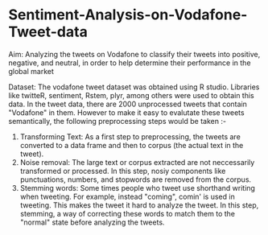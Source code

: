 # Sentiment-Analysis-on-Vodafone-Tweet-data

Aim:
Analyzing the tweets on Vodafone to classify their tweets into positive, negative, and neutral, in order to help determine their performance in the global market 

Dataset:
The vodafone tweet dataset was obtained using R studio. Libraries like twitteR, sentiment, Rstem, plyr, among others were used to obtain this data. In the tweet data, there are 2000 unprocessed tweets that contain "Vodafone" in them. However to make it easy to evalutate these tweets semantically, the following  preprocessing steps would be taken :-
1. Transforming Text:
  As a first step to preprocessing, the tweets are converted to a data frame and then to corpus (the actual text in the tweet). 
2. Noise removal:
  The large text or corpus extracted are not neccessarily transformed or processed. In this step, nosiy components  like          punctuations, numbers, and stopwords are removed from the corpus. 
3. Stemming words:
  Some times people who tweet use shorthand writing when tweeting. For example, instead "coming", comin' is used in tweeting.     This makes the tweet it hard to analyze the tweet. In this step, stemming, a way of correcting these words to match them to     the "normal" state before analyzing the tweets.   
